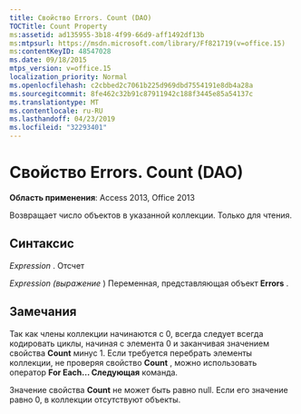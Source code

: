 ```yaml
---
title: Свойство Errors. Count (DAO)
TOCTitle: Count Property
ms:assetid: ad135955-3b18-4f99-66d9-aff1492df13b
ms:mtpsurl: https://msdn.microsoft.com/library/Ff821719(v=office.15)
ms:contentKeyID: 48547028
ms.date: 09/18/2015
mtps_version: v=office.15
localization_priority: Normal
ms.openlocfilehash: c2cbbed2c7061b225d969dbd7554191e8db4a28a
ms.sourcegitcommit: 8fe462c32b91c87911942c188f3445e85a54137c
ms.translationtype: MT
ms.contentlocale: ru-RU
ms.lasthandoff: 04/23/2019
ms.locfileid: "32293401"
---
```

# <a name="errorscount-property-dao"></a>Свойство Errors. Count (DAO)


**Область применения**: Access 2013, Office 2013

Возвращает число объектов в указанной коллекции. Только для чтения.

## <a name="syntax"></a>Синтаксис

*Expression* . Отсчет

*Expression (выражение* ) Переменная, представляющая объект **Errors** .

## <a name="remarks"></a>Замечания

Так как члены коллекции начинаются с 0, всегда следует всегда кодировать циклы, начиная с элемента 0 и заканчивая значением свойства **Count** минус 1. Если требуется перебрать элементы коллекции, не проверяя свойство **Count** , можно использовать оператор **For Each... Следующая** команда.

Значение свойства **Count** не может быть равно null. Если его значение равно 0, в коллекции отсутствуют объекты.

